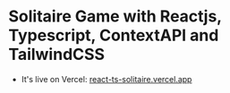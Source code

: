 # Solitaire Game with Reactjs, Typescript, ContextAPI and TailwindCSS



- It's live on Vercel: [react-ts-solitaire.vercel.app](https://react-ts-solitaire.vercel.app/)
